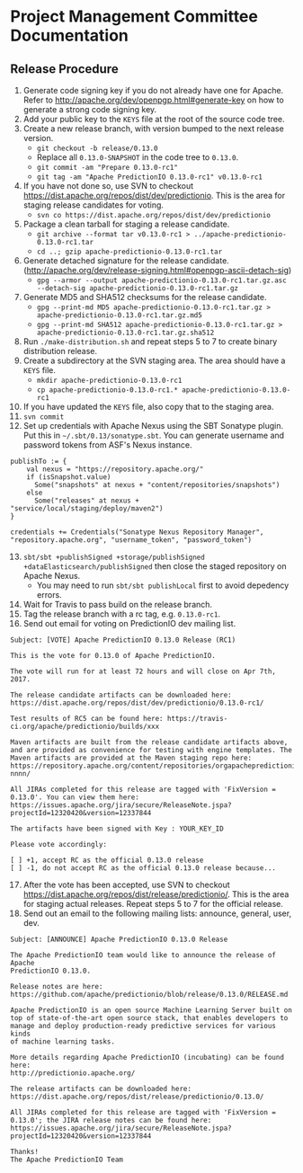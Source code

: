 <!--
Licensed to the Apache Software Foundation (ASF) under one or more
contributor license agreements.  See the NOTICE file distributed with
this work for additional information regarding copyright ownership.
The ASF licenses this file to You under the Apache License, Version 2.0
(the "License"); you may not use this file except in compliance with
the License.  You may obtain a copy of the License at

    http://www.apache.org/licenses/LICENSE-2.0

Unless required by applicable law or agreed to in writing, software
distributed under the License is distributed on an "AS IS" BASIS,
WITHOUT WARRANTIES OR CONDITIONS OF ANY KIND, either express or implied.
See the License for the specific language governing permissions and
limitations under the License.
-->

# Project Management Committee Documentation

## Release Procedure

1. Generate code signing key if you do not already have one for Apache. Refer to
http://apache.org/dev/openpgp.html#generate-key on how to generate a strong code
signing key.
2. Add your public key to the `KEYS` file at the root of the source code tree.
3. Create a new release branch, with version bumped to the next release version.
    * `git checkout -b release/0.13.0`
    * Replace all `0.13.0-SNAPSHOT` in the code tree to `0.13.0`.
    * `git commit -am "Prepare 0.13.0-rc1"`
    * `git tag -am "Apache PredictionIO 0.13.0-rc1" v0.13.0-rc1`
4. If you have not done so, use SVN to checkout
https://dist.apache.org/repos/dist/dev/predictionio. This is the area
for staging release candidates for voting.
    * `svn co https://dist.apache.org/repos/dist/dev/predictionio`
5.  Package a clean tarball for staging a release candidate.
    * `git archive --format tar v0.13.0-rc1 >
  ../apache-predictionio-0.13.0-rc1.tar`
    * `cd ..; gzip apache-predictionio-0.13.0-rc1.tar`
6. Generate detached signature for the release candidate.
(http://apache.org/dev/release-signing.html#openpgp-ascii-detach-sig)
    * `gpg --armor --output apache-predictionio-0.13.0-rc1.tar.gz.asc
  --detach-sig apache-predictionio-0.13.0-rc1.tar.gz`
7. Generate MD5 and SHA512 checksums for the release candidate.
    * `gpg --print-md MD5 apache-predictionio-0.13.0-rc1.tar.gz >
  apache-predictionio-0.13.0-rc1.tar.gz.md5`
    * `gpg --print-md SHA512 apache-predictionio-0.13.0-rc1.tar.gz >
  apache-predictionio-0.13.0-rc1.tar.gz.sha512`
8. Run `./make-distribution.sh` and repeat steps 5 to 7 to create binary distribution release.
9. Create a subdirectory at the SVN staging area. The area should have a `KEYS` file.
    * `mkdir apache-predictionio-0.13.0-rc1`
    * `cp apache-predictionio-0.13.0-rc1.*
  apache-predictionio-0.13.0-rc1`
10. If you have updated the `KEYS` file, also copy that to the staging area.
11. `svn commit`
12. Set up credentials with Apache Nexus using the SBT Sonatype plugin. Put this
in `~/.sbt/0.13/sonatype.sbt`. You can generate username and password tokens
from ASF's Nexus instance.

  ```
  publishTo := {
      val nexus = "https://repository.apache.org/"
      if (isSnapshot.value)
        Some("snapshots" at nexus + "content/repositories/snapshots")
      else
        Some("releases" at nexus + "service/local/staging/deploy/maven2")
  }

  credentials += Credentials("Sonatype Nexus Repository Manager", "repository.apache.org", "username_token", "password_token")
  ```
13. `sbt/sbt +publishSigned +storage/publishSigned
+dataElasticsearch/publishSigned` then close the staged repository on Apache
Nexus.
    * You may need to run `sbt/sbt publishLocal` first to avoid depedency errors.
14. Wait for Travis to pass build on the release branch.
15. Tag the release branch with a rc tag, e.g. `0.13.0-rc1`.
16. Send out email for voting on PredictionIO dev mailing list.

  ```
  Subject: [VOTE] Apache PredictionIO 0.13.0 Release (RC1)

  This is the vote for 0.13.0 of Apache PredictionIO.

  The vote will run for at least 72 hours and will close on Apr 7th, 2017.

  The release candidate artifacts can be downloaded here: https://dist.apache.org/repos/dist/dev/predictionio/0.13.0-rc1/

  Test results of RC5 can be found here: https://travis-ci.org/apache/predictionio/builds/xxx

  Maven artifacts are built from the release candidate artifacts above, and are provided as convenience for testing with engine templates. The Maven artifacts are provided at the Maven staging repo here: https://repository.apache.org/content/repositories/orgapachepredictionio-nnnn/

  All JIRAs completed for this release are tagged with 'FixVersion = 0.13.0'. You can view them here: https://issues.apache.org/jira/secure/ReleaseNote.jspa?projectId=12320420&version=12337844

  The artifacts have been signed with Key : YOUR_KEY_ID

  Please vote accordingly:

  [ ] +1, accept RC as the official 0.13.0 release
  [ ] -1, do not accept RC as the official 0.13.0 release because...
  ```
17. After the vote has been accepted, use SVN to checkout https://dist.apache.org/repos/dist/release/predictionio/. This is the area for staging actual releases. Repeat steps 5 to 7 for the official release.
18. Send out an email to the following mailing lists: announce, general, user, dev.

  ```
  Subject: [ANNOUNCE] Apache PredictionIO 0.13.0 Release

  The Apache PredictionIO team would like to announce the release of Apache
  PredictionIO 0.13.0.

  Release notes are here:
  https://github.com/apache/predictionio/blob/release/0.13.0/RELEASE.md

  Apache PredictionIO is an open source Machine Learning Server built on
  top of state-of-the-art open source stack, that enables developers to
  manage and deploy production-ready predictive services for various kinds
  of machine learning tasks.

  More details regarding Apache PredictionIO (incubating) can be found here:
  http://predictionio.apache.org/

  The release artifacts can be downloaded here:
  https://dist.apache.org/repos/dist/release/predictionio/0.13.0/

  All JIRAs completed for this release are tagged with 'FixVersion =
  0.13.0'; the JIRA release notes can be found here:
  https://issues.apache.org/jira/secure/ReleaseNote.jspa?projectId=12320420&version=12337844

  Thanks!
  The Apache PredictionIO Team
  ```

